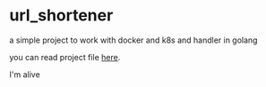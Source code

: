 # url_shortener
a simple project to work with docker and k8s and handler in golang

you can read project file [here](https://github.com/arsalanaa44/url_shortener/blob/main/CC_HW2%20(2).pdf).


I'm alive
